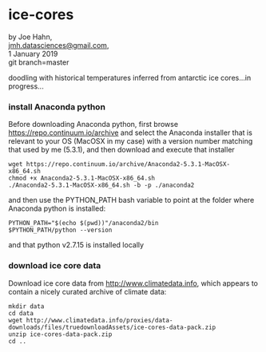 # ice-cores

by Joe Hahn,<br />
jmh.datasciences@gmail.com,<br />
1 January 2019<br />
git branch=master

doodling with historical temperatures inferred from antarctic ice cores...in progress...


### install Anaconda python

Before downloading Anaconda python, first browse https://repo.continuum.io/archive
and select the Anaconda installer that is relevant to your OS (MacOSX in my case)
with a version number matching that used by me (5.3.1), and then download and
execute that installer

    wget https://repo.continuum.io/archive/Anaconda2-5.3.1-MacOSX-x86_64.sh
    chmod +x Anaconda2-5.3.1-MacOSX-x86_64.sh
    ./Anaconda2-5.3.1-MacOSX-x86_64.sh -b -p ./anaconda2

and then use the PYTHON_PATH bash variable to point at the folder where Anaconda python is installed:

    PYTHON_PATH="$(echo $(pwd))"/anaconda2/bin
    $PYTHON_PATH/python --version

and that python v2.7.15 is installed locally


### download ice core data

Download ice core data from http://www.climatedata.info, which appears to contain a nicely
curated archive of climate data:

    mkdir data
    cd data
    wget http://www.climatedata.info/proxies/data-downloads/files/truedownloadAssets/ice-cores-data-pack.zip
    unzip ice-cores-data-pack.zip
    cd ..

